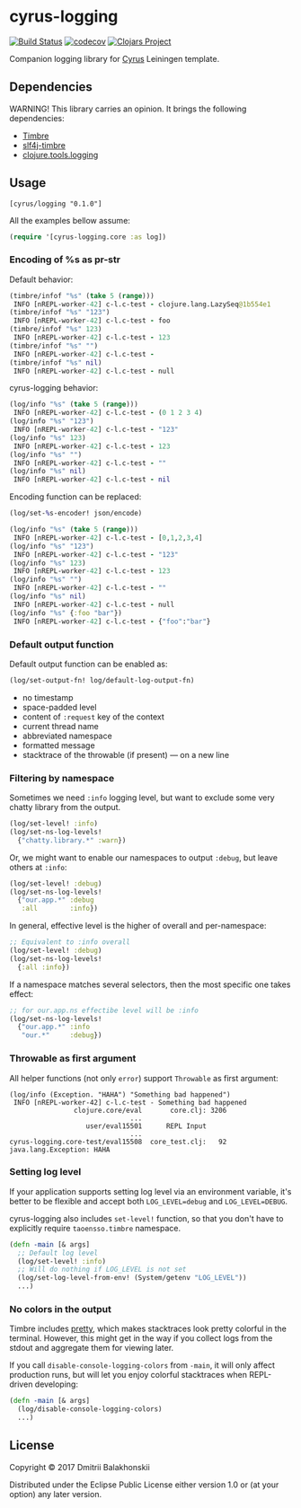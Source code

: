 # cyrus-logging

[![Build Status](https://travis-ci.org/dryewo/cyrus-logging.svg?branch=master)](https://travis-ci.org/dryewo/squeeze)
[![codecov](https://codecov.io/gh/dryewo/cyrus-logging/branch/master/graph/badge.svg)](https://codecov.io/gh/dryewo/squeeze)
[![Clojars Project](https://img.shields.io/clojars/v/cyrus/logging.svg)](https://clojars.org/cyrus/logging)

Companion logging library for [Cyrus] Leiningen template.

## Dependencies

WARNING! This library carries an opinion.
It brings the following dependencies:

* [Timbre]
* [slf4j-timbre]
* [clojure.tools.logging]

## Usage

```edn
[cyrus/logging "0.1.0"]
```

All the examples bellow assume:
```clj
(require '[cyrus-logging.core :as log])
```

### Encoding of %s as pr-str

Default behavior:

```clj
(timbre/infof "%s" (take 5 (range)))
 INFO [nREPL-worker-42] c-l.c-test - clojure.lang.LazySeq@1b554e1
(timbre/infof "%s" "123")
 INFO [nREPL-worker-42] c-l.c-test - foo
(timbre/infof "%s" 123)
 INFO [nREPL-worker-42] c-l.c-test - 123
(timbre/infof "%s" "")
 INFO [nREPL-worker-42] c-l.c-test - 
(timbre/infof "%s" nil)
 INFO [nREPL-worker-42] c-l.c-test - null
```

cyrus-logging behavior:

```clj
(log/info "%s" (take 5 (range)))
 INFO [nREPL-worker-42] c-l.c-test - (0 1 2 3 4)
(log/info "%s" "123")
 INFO [nREPL-worker-42] c-l.c-test - "123"
(log/info "%s" 123)
 INFO [nREPL-worker-42] c-l.c-test - 123
(log/info "%s" "")
 INFO [nREPL-worker-42] c-l.c-test - ""
(log/info "%s" nil)
 INFO [nREPL-worker-42] c-l.c-test - nil
```

Encoding function can be replaced:

```clj
(log/set-%s-encoder! json/encode)

(log/info "%s" (take 5 (range)))
 INFO [nREPL-worker-42] c-l.c-test - [0,1,2,3,4]
(log/info "%s" "123")
 INFO [nREPL-worker-42] c-l.c-test - "123"
(log/info "%s" 123)
 INFO [nREPL-worker-42] c-l.c-test - 123
(log/info "%s" "")
 INFO [nREPL-worker-42] c-l.c-test - ""
(log/info "%s" nil)
 INFO [nREPL-worker-42] c-l.c-test - null
(log/info "%s" {:foo "bar"})
 INFO [nREPL-worker-42] c-l.c-test - {"foo":"bar"}
```

### Default output function

Default output function can be enabled as:

```clj
(log/set-output-fn! log/default-log-output-fn)
```

* no timestamp
* space-padded level
* content of `:request` key of the context
* current thread name
* abbreviated namespace
* formatted message
* stacktrace of the throwable (if present) — on a new line

### Filtering by namespace

Sometimes we need `:info` logging level, but want to exclude some very chatty library from the output.


```clj
(log/set-level! :info)
(log/set-ns-log-levels!
  {"chatty.library.*" :warn})
```
Or, we might want to enable our namespaces to output `:debug`, but leave others at `:info`:

```clj
(log/set-level! :debug)
(log/set-ns-log-levels!
  {"our.app.*" :debug
   :all        :info})
```

In general, effective level is the higher of overall and per-namespace:

```clj
;; Equivalent to :info overall
(log/set-level! :debug)
(log/set-ns-log-levels!
  {:all :info})
```

If a namespace matches several selectors, then the most specific one takes effect:

```clj
;; for our.app.ns effectibe level will be :info
(log/set-ns-log-levels!
  {"our.app.*" :info
   "our.*"     :debug})
```

### Throwable as first argument

All helper functions (not only `error`) support `Throwable` as first argument:

```
(log/info (Exception. "HAHA") "Something bad happened")
 INFO [nREPL-worker-42] c-l.c-test - Something bad happened
                clojure.core/eval       core.clj: 3206
                              ...                     
                   user/eval15501      REPL Input     
                              ...                     
cyrus-logging.core-test/eval15508  core_test.clj:   92
java.lang.Exception: HAHA
```

### Setting log level

If your application supports setting log level via an environment variable,
it's better to be flexible and accept both `LOG_LEVEL=debug` and `LOG_LEVEL=DEBUG`.

cyrus-logging also includes `set-level!` function, so that you don't have to explicitly require `taoensso.timbre` namespace.

```clj
(defn -main [& args]
  ;; Default log level
  (log/set-level! :info)
  ;; Will do nothing if LOG_LEVEL is not set
  (log/set-log-level-from-env! (System/getenv "LOG_LEVEL"))
  ...)
```

### No colors in the output

Timbre includes [pretty], which makes stacktraces look pretty colorful in the terminal.
However, this might get in the way if you collect logs from the stdout and aggregate them for viewing later.

If you call `disable-console-logging-colors` from `-main`, it will only affect production runs, but will let you
enjoy colorful stacktraces when REPL-driven developing:

```clj
(defn -main [& args]
  (log/disable-console-logging-colors)
  ...)
```

## License

Copyright © 2017 Dmitrii Balakhonskii

Distributed under the Eclipse Public License either version 1.0 or (at
your option) any later version.

[Cyrus]: https://github.com/dryewo/cyrus
[Timbre]: https://github.com/ptaoussanis/timbre
[slf4j-timbre]: https://github.com/fzakaria/slf4j-timbre
[Cheshire]: https://github.com/dakrone/cheshire
[clojure.tools.logging]: https://github.com/clojure/tools.logging
[pretty]: https://github.com/AvisoNovate/pretty
